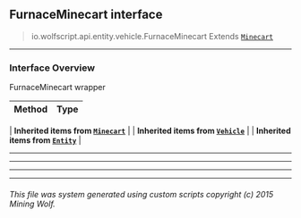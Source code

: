 ## FurnaceMinecart __interface__

>io.wolfscript.api.entity.vehicle.FurnaceMinecart
>Extends [`Minecart`](Minecart.md)

---

### Interface Overview

FurnaceMinecart wrapper

Method | Type   
--- | :--- 
 |
__Inherited items from [`Minecart`](Minecart.md)__ |
 |
__Inherited items from [`Vehicle`](Vehicle.md)__ |
 |
__Inherited items from [`Entity`](../Entity.md)__ |









---



---


---


---


###### This file was system generated using custom scripts copyright (c) 2015 Mining Wolf.
	

